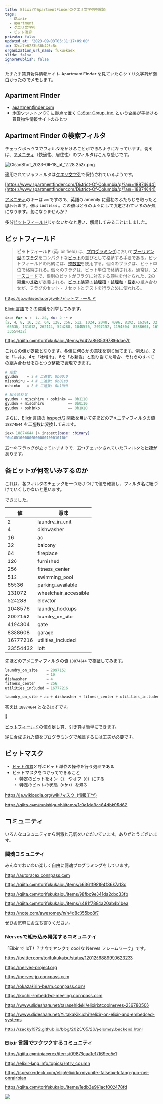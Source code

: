 ```yaml
---
title: ElixirでApartmentFinderのクエリ文字列を解読
tags:
  - Elixir
  - apartment
  - クエリ文字列
  - ビット演算
private: false
updated_at: '2023-09-03T05:31:17+09:00'
id: 32ca7e6233b36b423c8c
organization_url_name: fukuokaex
slide: false
ignorePublish: false
---
```

たまたま賃貸物件情報サイト Apartment Finder を見ていたらクエリ文字列が面白かったのでメモします。

## Apartment Finder

- [apartmentfinder.com](https://www.apartmentfinder.com/District-Of-Columbia/q/?am=2097172)
- 米国ワシントン DC に拠点を置く [CoStar Group, Inc.](https://en.wikipedia.org/wiki/CoStar_Group) という企業が手掛ける賃貸物件情報サイトのひとつ

## Apartment Finder の検索フィルタ

チェックボックスでフィルタをかけることができるようになっています。例えば、[アメニティ]（快適性、居住性）のフィルタはこんな感じです。

![CleanShot_2023-06-18_at_12.28.252x.png](https://qiita-image-store.s3.ap-northeast-1.amazonaws.com/0/82804/a7833b41-5196-2971-8dc2-b16916eaf95f.png)

適用されているフィルタは[クエリ文字列]で保持されているようです。

[https://www.apartmentfinder.com/District-Of-Columbia/q/?am=18874644](https://www.apartmentfinder.com/District-Of-Columbia/q/?am=18874644)

[アメニティ]のキーは `am` ですので、英語の amenity に最初のふたもじを取ったと思われます。値は `18874644` 。この値はどうのようにして決定されているのか気になります。気になりませんか？

多分[ビットフィールド]じゃないかなと思い、解読してみることにしました。

[クエリ文字列]: https://en.wikipedia.org/wiki/Query_string

[アメニティ]: https://suumo.jp/yougo/a/amenity/

[ビットフィールド]: https://ja.wikipedia.org/wiki/ビットフィールド

[Elixir]: https://ja.wikipedia.org/wiki/Elixir_(%E3%83%97%E3%83%AD%E3%82%B0%E3%83%A9%E3%83%9F%E3%83%B3%E3%82%B0%E8%A8%80%E8%AA%9E)

## ビットフィールド

> **ビットフィールド** (英: bit field) は、[プログラミング](https://ja.wikipedia.org/wiki/%E3%83%97%E3%83%AD%E3%82%B0%E3%83%A9%E3%83%9F%E3%83%B3%E3%82%B0_(%E3%82%B3%E3%83%B3%E3%83%94%E3%83%A5%E3%83%BC%E3%82%BF))において[ブーリアン型](https://ja.wikipedia.org/wiki/%E3%83%96%E3%83%BC%E3%83%AA%E3%82%A2%E3%83%B3%E5%9E%8B)の[フラグ](https://ja.wikipedia.org/wiki/%E3%83%95%E3%83%A9%E3%82%B0_(%E3%82%B3%E3%83%B3%E3%83%94%E3%83%A5%E3%83%BC%E3%82%BF))をコンパクトな[ビット](https://ja.wikipedia.org/wiki/%E3%83%93%E3%83%83%E3%83%88)の並びとして格納する手法である。ビットフィールドの格納には、[整数型](https://ja.wikipedia.org/wiki/%E6%95%B4%E6%95%B0%E5%9E%8B)を使用する。個々のフラグは、ビット単位で格納される。個々のフラグは、ビット単位で格納される。通常は、[ソースコード](https://ja.wikipedia.org/wiki/%E3%82%BD%E3%83%BC%E3%82%B9%E3%82%B3%E3%83%BC%E3%83%89)で、個別のビットがフラグに対応する意味を付けられた、2の[冪乗](https://ja.wikipedia.org/wiki/%E5%86%AA%E4%B9%97)の[定数](https://ja.wikipedia.org/wiki/%E5%AE%9A%E6%95%B0)が定義される。[ビット演算](https://ja.wikipedia.org/wiki/%E3%83%93%E3%83%83%E3%83%88%E6%BC%94%E7%AE%97)の[論理積](https://ja.wikipedia.org/wiki/%E8%AB%96%E7%90%86%E7%A9%8D)・[論理和](https://ja.wikipedia.org/wiki/%E8%AB%96%E7%90%86%E5%92%8C)・[否定](https://ja.wikipedia.org/wiki/%E5%90%A6%E5%AE%9A)の組み合わせが、フラグのセット・リセットとテストを行うために使われる。
>

https://ja.wikipedia.org/wiki/ビットフィールド

[Elixir 言語][Elixir]で 2 の[冪乗](https://ja.wikipedia.org/wiki/%E5%86%AA%E4%B9%97)を列挙してみます。

```elixir
iex> for n <- 1..25, do: 2 ** n
[2, 4, 8, 16, 32, 64, 128, 256, 512, 1024, 2048, 4096, 8192, 16384, 32768,
 65536, 131072, 262144, 524288, 1048576, 2097152, 4194304, 8388608, 16777216,
 33554432]
```

https://qiita.com/torifukukaiou/items/9d42a8635397896dae7b

これらの値が定数となります。各値に何らかの意味を割り当てます。例えば、2を「牛丼」、4を「味噌汁」、8を「お新香」と割り当てた場合、それらのすべての組み合わせをひとつの整数で表現できます。

```elixir
# 定数
gyudon    = 2 # 二進数: 0b0010
misoshiru = 4 # 二進数: 0b0100
oshinko   = 8 # 二進数: 0b1000

# 組み合わせ
gyudon + misoshiru + oshinko == 0b1110
gyudon + misoshiru           == 0b0110
gyudon + oshinko             == 0b1010
```

さらに、[Elixir 言語][Elixir]の [inspect/2](https://hexdocs.pm/elixir/Kernel.html#inspect/2) 関数を用いて先ほどのアメニティフィルタの値 `18874644` を二進数に変換してみます。

```elixir
iex> 18874644 |> inspect(base: :binary)
"0b1001000000000000100010100"
```

五つのフラッグが立っていますので、五つチェックされていたフィルタと辻褄があります。

## 各ビットが何をいみするのか

これは、各フィルタのチェックを一つだけつけて値を確認し、フィルタ名に紐づけていくしかないと思います。

できました。

| 値 | 意味 |
| --- | --- |
| 2 | laundry_in_unit |
| 4 | dishwasher |
| 16 | ac |
| 32 | balcony |
| 64 | fireplace |
| 128 | furnished |
| 256 | fitness_center |
| 512 | swimming_pool |
| 65536 | parking_available |
| 131072 | wheelchair_accessible |
| 524288 | elevator |
| 1048576 | laundry_hookups |
| 2097152 | laundry_on_site |
| 4194304 | gate |
| 8388608 | garage |
| 16777216 | utilities_included |
| 33554432 | loft |

先ほどのアメニティフィルタの値 `18874644` で検証してみます。

```elixir
laundry_on_site    = 2097152
ac                 = 16
dishwasher         = 4
fitness_center     = 256
utilities_included = 16777216

laundry_on_site + ac + dishwasher + fitness_center + utilities_included
```

答えは `18874644` となるはずです。

:tada:

[ビットフィールド]の値の足し算、引き算は簡単にできます。

逆に合成された値をプログラミングで解読するには工夫が必要です。

## ビットマスク

- [ビット演算](https://ja.wikipedia.org/wiki/ビット演算)と呼ぶビット単位の操作を行う処理である
- ビットマスクをつかってできること
    - 特定のビットをオン（`1`）やオフ（`0`）にする
    - 特定のビットの状態（`0`か`1`）を知る

https://ja.wikipedia.org/wiki/マスク_(情報工学)

https://qiita.com/mnishiguchi/items/1e0a1dd8de64dbb95d62

## コミュニティ

いろんなコミュニティから刺激と元氣をいただいています。ありがとうございます。

### 闘魂コミュニティ

みんなでわいわい楽しく自由に闘魂プログラミングをしています。

https://autoracex.connpass.com

https://qiita.com/torifukukaiou/items/b6361f98194f3687a13c

https://qiita.com/torifukukaiou/items/98fbc9e341da2dbc33fb

https://qiita.com/torifukukaiou/items/4481f7884a20ab4b1bea

https://note.com/awesomey/n/n4d8c355bc8f7

ぜひお気軽にお立ち寄りください。

### Nervesで組み込み開発するコミュニティ

「Elixir で IoT！？ナウでヤングで cool な Nerves フレームワーク」です。

https://twitter.com/torifukukaiou/status/1201266889990623233


https://nerves-project.org

https://nerves-jp.connpass.com

https://okazakirin-beam.connpass.com/

https://kochi-embedded-meeting.connpass.com

https://www.slideshare.net/takasehideki/elixiriotcoolnerves-236780506

https://www.slideshare.net/YutakaKikuchi1/elixir-on-elixir-and-embedded-systems

https://zacky1972.github.io/blog/2023/05/26/pelemay_backend.html

### Elixir 言語でワクワクするコミュニティ

https://qiita.com/piacerex/items/09876caa1e17169ec5e1

https://elixir-lang.info/topics/entry_column

https://speakerdeck.com/elijo/elixirkomiyunitei-falsebu-kifang-guo-nei-onrainbian

https://qiita.com/torifukukaiou/items/1edb3e961acf002478fd


![](https://qiita-image-store.s3.ap-northeast-1.amazonaws.com/0/82804/dc1ddba7-ab4c-5e20-1331-143c842be143.jpeg)
